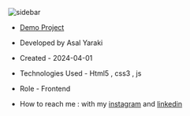 ![sidebar](https://github.com/asalyaraki/sidebar/assets/155806762/c7e06939-3b61-4b6e-975a-bbd916b02163)


- [Demo Project](https://asalyaraki.github.io/Acc-Q-A/)

- Developed by Asal Yaraki

- Created - 2024-04-01

- Technologies Used - Html5 , css3 , js

- Role - Frontend

- How to reach me : with my [instagram](https://www.instagram.com/asal_yaraki_web?igsh=MXJl3ZQ==) and [linkedin](https://www.linkedin.com/in/asal-yaraki-9a5a5b2b3)

